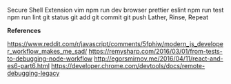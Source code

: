 Secure Shell Extension
vim
npm run dev
browser
prettier
eslint
npm run test
npm run lint
git status
git add
git commit
git push
Lather, Rinse, Repeat

**References**

https://www.reddit.com/r/javascript/comments/5fphiw/modern_js_developer_workflow_makes_me_sad/
https://remysharp.com/2016/03/01/from-tests-to-debugging-node-workflow
http://egorsmirnov.me/2016/04/11/react-and-es6-part6.html
https://developer.chrome.com/devtools/docs/remote-debugging-legacy